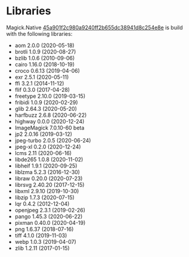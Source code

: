 # Libraries
Magick.Native [45a901f2c980a9240ff2b655dc38941d8c254e8e](https://github.com/dlemstra/Magick.Native/commit/45a901f2c980a9240ff2b655dc38941d8c254e8e) is build with the following libraries:

- aom 2.0.0 (2020-05-18)
- brotli 1.0.9 (2020-08-27)
- bzlib 1.0.6 (2010-09-06)
- cairo 1.16.0 (2018-10-19)
- croco 0.6.13 (2019-04-06)
- exr 2.5.1 (2020-05-11)
- ffi 3.2.1 (2014-11-12)
- flif 0.3.0 (2017-04-28)
- freetype 2.10.0 (2019-03-15)
- fribidi 1.0.9 (2020-02-29)
- glib 2.64.3 (2020-05-20)
- harfbuzz 2.6.8 (2020-06-22)
- highway 0.0.0 (2020-12-24)
- ImageMagick 7.0.10-60 beta
- jp2 2.0.16 (2019-03-12)
- jpeg-turbo 2.0.5 (2020-06-24)
- jpeg-xl 0.2.0 (2020-12-24)
- lcms 2.11 (2020-06-16)
- libde265 1.0.8 (2020-11-02)
- libheif 1.9.1 (2020-09-25)
- liblzma 5.2.3 (2016-12-30)
- libraw 0.20.0 (2020-07-23)
- librsvg 2.40.20 (2017-12-15)
- libxml 2.9.10 (2019-10-30)
- libzip 1.7.3 (2020-07-15)
- lqr 0.4.2 (2012-12-04)
- openjpeg 2.3.1 (2019-02-26)
- pango 1.45.3 (2020-06-22)
- pixman 0.40.0 (2020-04-19)
- png 1.6.37 (2018-07-16)
- tiff 4.1.0 (2019-11-03)
- webp 1.0.3 (2019-04-07)
- zlib 1.2.11 (2017-01-15)
